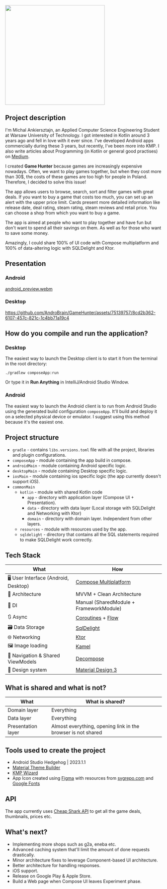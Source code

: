 <img src="https://github.com/AndroBrain/GameHunter/assets/75139757/70bb6390-74ea-4fa1-a882-c03160e2b8f5" width="320" height="320">

## Project description

I'm Michal Ankiersztajn, an Applied Computer Science Engineering Student at Warsaw University of Technology. I got interested in Kotlin around 3 years ago and fell in love with it ever since. I've developed Android apps commercially during these 3 years, but recently, I've been more into KMP. I also write articles about Programming (in Kotlin or general good practises) on [Medium](https://medium.com/@michalankiersztajn).

I created **Game Hunter** because games are increasingly expensive nowadays. Often, we want to play games together, but when they cost more than 30$, the costs of these games are too high for people in Poland. Therefore, I decided to solve this issue!

The app allows users to browse, search, sort and filter games with great deals. If you want to buy a game that costs too much, you can set up an alert with the upper price limit. Cards present more detailed information like release date, deal rating, steam rating, steam reviews and retail price. You can choose a shop from which you want to buy a game.

The app is aimed at people who want to play together and have fun but don't want to spend all their savings on them. As well as for those who want to save some money.

Amazingly, I could share 100% of UI code with Compose multiplatform and 100% of data-altering logic with SQLDelight and Ktor.

## Presentation

### Android

[android_preview.webm](https://github.com/AndroBrain/GameHunter/assets/75139757/9d9dea01-a993-4cc4-93cf-ad64e8298c7c)

### Desktop

https://github.com/AndroBrain/GameHunter/assets/75139757/8cd2b362-6107-457c-821c-1c4bb71a19c4

## How do you compile and run the application?

### Desktop

The easiest way to launch the Desktop client is to start it from the terminal in the root directory:

`./gradlew composeApp:run`

Or type it in **Run Anything** in IntelliJ/Android Studio Window.

### Android

The easiest way to launch the Android client is to run from Android Studio using the generated build configuration `composeApp`. It'll build and deploy it on a selected physical device or emulator. I suggest using this method because it's the easiest one.

## Project structure

* `gradle` - contains `libs.versions.toml` file with all the project, libraries and plugin configurations.
* `composeApp` - module containing the app build in compose.
* `androidMain` - module containing Android specific logic.
* `desktopMain` - module containing Desktop specific logic.
* `iosMain` - module containing ios specific logic (the app currently doesn't support iOS).
* `commonMain`
    * `kotlin` - module with shared Kotlin code
      * `app` - directory with application layer (Compose UI + Presentation).
      * `data` - directory with data layer (Local storage with SQLDelight and Networking with Ktor)
      * `domain` - directory with domain layer. Independent from other layers.
    * `resources` - module with resources used by the app.
    * `sqldelight` - directory that contains all the SQL statements required to make SQLDelight work correctly.


## Tech Stack

| What                                    | How                                                                                                                                                                             |
|-----------------------------------------|---------------------------------------------------------------------------------------------------------------------------------------------------------------------------------|
| 🖥️ User Interface (Android, Desktop)    | [Compose Multiplatform](https://www.jetbrains.com/lp/compose-multiplatform/)                                                                                                          |
| 🧩 Architecture                         | MVVM + Clean Architecture                                                                                                        |
| 💉 DI                                   | Manual (SharedModule + FrameworkModule)                                                                                                                                                 |
| 🔃 Async                                | [Coroutines](https://kotlinlang.org/docs/coroutines-overview.html) + [Flow](https://kotlinlang.org/docs/flow.html) | |
| 🗃️ Data Storage                         | [SqlDelight](https://github.com/cashapp/sqldelight) 
| 🌐 Networking                           | [Ktor](https://ktor.io/docs/getting-started-ktor-client.html)
| 🖼️ Image loading                        | [Kamel](https://github.com/Kamel-Media/Kamel)
| 🧭 Navigation & Shared ViewModels       | [Decompose](https://github.com/arkivanov/Decompose)
| 🎨 Design system                        | [Material Design 3](https://m3.material.io/)

## What is shared and what is not?
| What                                    | What is shared?                                                                                                                                                                            |
|-----------------------------------------|---------------------------------------------------------------------------------------------------------------------------------------------------------------------------------|
| Domain layer                            | Everything
| Data layer                              | Everything
| Presentation layer                      | Almost everything, opening link in the browser is not shared

## Tools used to create the project

* Android Studio Hedgehog | 2023.1.1
* [Material Theme Builder](https://material-foundation.github.io/material-theme-builder)
* [KMP Wizard](https://kmp.jetbrains.com/)
* App Icon created using [Figma](https://www.figma.com/) with resources from [svgrepo.com](svgrepo.com) and [Google Fonts](https://fonts.google.com/icons)

## API

The app currently uses [Cheap Shark API](https://apidocs.cheapshark.com/#a2620d3f-683e-0396-61e7-3fe4d30ea376) to get all the game deals, thumbnails, prices etc.

## What's next?
* Implementing more shops such as g2a, eneba etc.
* Advanced caching system that'll limit the amount of done requests drastically.
* Minor architecture fixes to leverage Component-based UI architecture.
* Better architecture for handling responses.
* iOS support.
* Release on Google Play & Apple Store.
* Build a Web page when Compose UI leaves Experiment phase.
